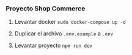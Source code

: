 ### Proyecto Shop Commerce


1. Levantar docker
``` sudo docker-compose up -d ```

2. Duplicar el archivo ``` .env.example ``` a ``` .env ```

3. Levantar proyecto ``` npm run dev ```
